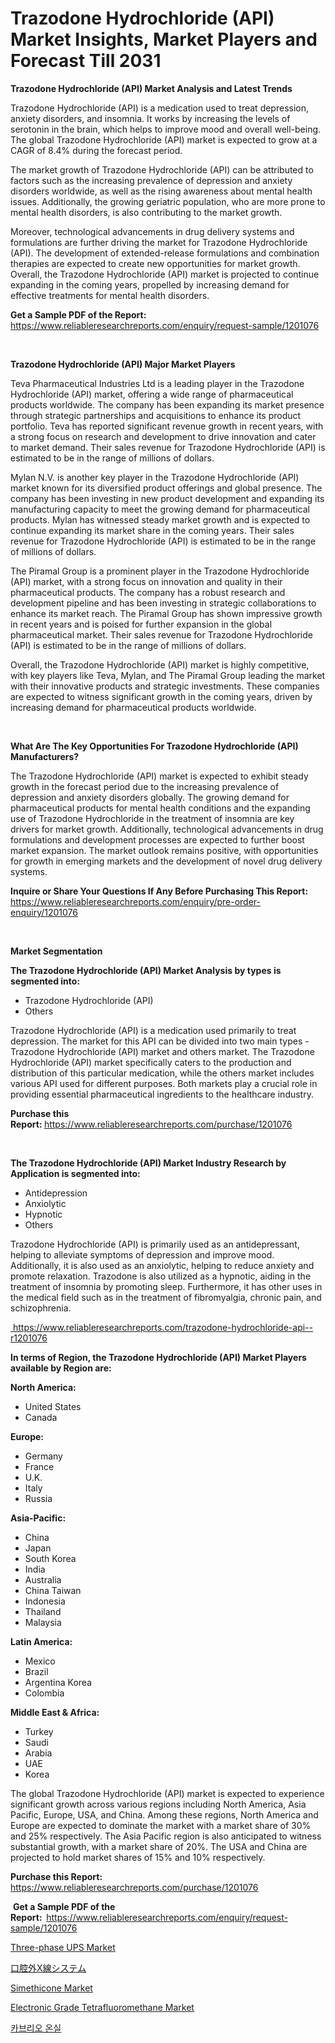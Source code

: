 <p><h1>Trazodone Hydrochloride (API) Market Insights, Market Players and Forecast Till 2031</h1></p><p><strong>Trazodone Hydrochloride (API) Market Analysis and Latest Trends</strong></p>
<p><p>Trazodone Hydrochloride (API) is a medication used to treat depression, anxiety disorders, and insomnia. It works by increasing the levels of serotonin in the brain, which helps to improve mood and overall well-being. The global Trazodone Hydrochloride (API) market is expected to grow at a CAGR of 8.4% during the forecast period. </p><p>The market growth of Trazodone Hydrochloride (API) can be attributed to factors such as the increasing prevalence of depression and anxiety disorders worldwide, as well as the rising awareness about mental health issues. Additionally, the growing geriatric population, who are more prone to mental health disorders, is also contributing to the market growth. </p><p>Moreover, technological advancements in drug delivery systems and formulations are further driving the market for Trazodone Hydrochloride (API). The development of extended-release formulations and combination therapies are expected to create new opportunities for market growth. Overall, the Trazodone Hydrochloride (API) market is projected to continue expanding in the coming years, propelled by increasing demand for effective treatments for mental health disorders.</p></p>
<p><strong>Get a Sample PDF of the Report:&nbsp;</strong> <a href="https://www.reliableresearchreports.com/enquiry/request-sample/1201076">https://www.reliableresearchreports.com/enquiry/request-sample/1201076</a></p>
<p>&nbsp;</p>
<p><strong>Trazodone Hydrochloride (API) Major Market Players</strong></p>
<p><p>Teva Pharmaceutical Industries Ltd is a leading player in the Trazodone Hydrochloride (API) market, offering a wide range of pharmaceutical products worldwide. The company has been expanding its market presence through strategic partnerships and acquisitions to enhance its product portfolio. Teva has reported significant revenue growth in recent years, with a strong focus on research and development to drive innovation and cater to market demand. Their sales revenue for Trazodone Hydrochloride (API) is estimated to be in the range of millions of dollars.</p><p>Mylan N.V. is another key player in the Trazodone Hydrochloride (API) market known for its diversified product offerings and global presence. The company has been investing in new product development and expanding its manufacturing capacity to meet the growing demand for pharmaceutical products. Mylan has witnessed steady market growth and is expected to continue expanding its market share in the coming years. Their sales revenue for Trazodone Hydrochloride (API) is estimated to be in the range of millions of dollars.</p><p>The Piramal Group is a prominent player in the Trazodone Hydrochloride (API) market, with a strong focus on innovation and quality in their pharmaceutical products. The company has a robust research and development pipeline and has been investing in strategic collaborations to enhance its market reach. The Piramal Group has shown impressive growth in recent years and is poised for further expansion in the global pharmaceutical market. Their sales revenue for Trazodone Hydrochloride (API) is estimated to be in the range of millions of dollars.</p><p>Overall, the Trazodone Hydrochloride (API) market is highly competitive, with key players like Teva, Mylan, and The Piramal Group leading the market with their innovative products and strategic investments. These companies are expected to witness significant growth in the coming years, driven by increasing demand for pharmaceutical products worldwide.</p></p>
<p>&nbsp;</p>
<p><strong>What Are The Key Opportunities For Trazodone Hydrochloride (API) Manufacturers?</strong></p>
<p><p>The Trazodone Hydrochloride (API) market is expected to exhibit steady growth in the forecast period due to the increasing prevalence of depression and anxiety disorders globally. The growing demand for pharmaceutical products for mental health conditions and the expanding use of Trazodone Hydrochloride in the treatment of insomnia are key drivers for market growth. Additionally, technological advancements in drug formulations and development processes are expected to further boost market expansion. The market outlook remains positive, with opportunities for growth in emerging markets and the development of novel drug delivery systems.</p></p>
<p><strong>Inquire or Share Your Questions If Any Before Purchasing This Report:</strong> <a href="https://www.reliableresearchreports.com/enquiry/pre-order-enquiry/1201076">https://www.reliableresearchreports.com/enquiry/pre-order-enquiry/1201076</a></p>
<p>&nbsp;</p>
<p><strong>Market Segmentation</strong></p>
<p><strong>The Trazodone Hydrochloride (API) Market Analysis by types is segmented into:</strong></p>
<p><ul><li>Trazodone Hydrochloride (API)</li><li>Others</li></ul></p>
<p><p>Trazodone Hydrochloride (API) is a medication used primarily to treat depression. The market for this API can be divided into two main types - Trazodone Hydrochloride (API) market and others market. The Trazodone Hydrochloride (API) market specifically caters to the production and distribution of this particular medication, while the others market includes various API used for different purposes. Both markets play a crucial role in providing essential pharmaceutical ingredients to the healthcare industry.</p></p>
<p><strong>Purchase this Report:&nbsp;</strong><a href="https://www.reliableresearchreports.com/purchase/1201076">https://www.reliableresearchreports.com/purchase/1201076</a></p>
<p>&nbsp;</p>
<p><strong>The Trazodone Hydrochloride (API) Market Industry Research by Application is segmented into:</strong></p>
<p><ul><li>Antidepression</li><li>Anxiolytic</li><li>Hypnotic</li><li>Others</li></ul></p>
<p><p>Trazodone Hydrochloride (API) is primarily used as an antidepressant, helping to alleviate symptoms of depression and improve mood. Additionally, it is also used as an anxiolytic, helping to reduce anxiety and promote relaxation. Trazodone is also utilized as a hypnotic, aiding in the treatment of insomnia by promoting sleep. Furthermore, it has other uses in the medical field such as in the treatment of fibromyalgia, chronic pain, and schizophrenia.</p></p>
<p><a href="https://www.reliableresearchreports.com/trazodone-hydrochloride-api--r1201076">&nbsp;https://www.reliableresearchreports.com/trazodone-hydrochloride-api--r1201076</a></p>
<p><strong>In terms of Region, the Trazodone Hydrochloride (API) Market Players available by Region are:</strong></p>
<p>
    <p> <strong> North America: </strong>
        <ul>
            <li>United States</li>
            <li>Canada</li>
        </ul>
        </p> 
    <p> <strong> Europe: </strong>
        <ul>
            <li>Germany</li>
            <li>France</li>
            <li>U.K.</li>
            <li>Italy</li>
            <li>Russia</li>
        </ul>
        </p> 
    <p> <strong> Asia-Pacific: </strong>
        <ul>
            <li>China</li>
            <li>Japan</li>
            <li>South Korea</li>
            <li>India</li>
            <li>Australia</li>
            <li>China Taiwan</li>
            <li>Indonesia</li>
            <li>Thailand</li>
            <li>Malaysia</li>
        </ul>
        </p> 
    <p> <strong> Latin America: </strong>
        <ul>
            <li>Mexico</li>
            <li>Brazil</li>
            <li>Argentina Korea</li>
            <li>Colombia</li>
        </ul>
        </p> 
    <p> <strong> Middle East & Africa: </strong>
        <ul>
            <li>Turkey</li>
            <li>Saudi</li>
            <li>Arabia</li>
            <li>UAE</li>
            <li>Korea</li>
        </ul>
    </p>
    </p>
<p><p>The global Trazodone Hydrochloride (API) market is expected to experience significant growth across various regions including North America, Asia Pacific, Europe, USA, and China. Among these regions, North America and Europe are expected to dominate the market with a market share of 30% and 25% respectively. The Asia Pacific region is also anticipated to witness substantial growth, with a market share of 20%. The USA and China are projected to hold market shares of 15% and 10% respectively.</p></p>
<p><strong>Purchase this Report: </strong><a href="https://www.reliableresearchreports.com/purchase/1201076">https://www.reliableresearchreports.com/purchase/1201076</a></p>
<p>&nbsp;<strong>Get a Sample PDF of the Report:&nbsp;&nbsp;</strong><a href="https://www.reliableresearchreports.com/enquiry/request-sample/1201076">https://www.reliableresearchreports.com/enquiry/request-sample/1201076</a></p>
<p><strong></strong></p>
<p><p><a href="https://github.com/JeanneSawayn2023/Market-Research-Report-List-1/blob/main/three-phase-ups-market.md">Three-phase UPS Market</a></p><p><a href="https://github.com/Andrewones2023/Market-Research-Report-List-1/blob/main/813479889475.md">口腔外X線システム</a></p><p><a href="https://github.com/RebekaAnderson14/Market-Research-Report-List-1/blob/main/simethicone-market.md">Simethicone Market</a></p><p><a href="https://www.linkedin.com/pulse/electronic-grade-tetrafluoromethane-market-size-cagr-nvs2c">Electronic Grade Tetrafluoromethane Market</a></p><p><a href="https://github.com/Wesleyeilly8796202/Market-Research-Report-List-1/blob/main/576012082107.md">카브리오 온실</a></p></p>